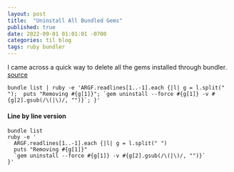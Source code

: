 ```yaml
---
layout: post
title:  "Uninstall All Bundled Gems"
published: true
date: 2022-09-01 01:01:01 -0700
categories: til blog 
tags: ruby bundler
---
```


I came across a quick way to delete all the gems installed through bundler. [source](https://stackoverflow.com/a/21385516/1632)

```
bundle list | ruby -e 'ARGF.readlines[1..-1].each {|l| g = l.split(" ");  puts "Removing #{g[1]}"; `gem uninstall --force #{g[1]} -v #{g[2].gsub(/\(|\)/, "")}`; }'
```

#### Line by line version 

```
bundle list 
ruby -e '
  ARGF.readlines[1..-1].each {|l| g = l.split(" ")
  puts "Removing #{g[1]}"
  `gem uninstall --force #{g[1]} -v #{g[2].gsub(/\(|\)/, "")}`
}'
```

